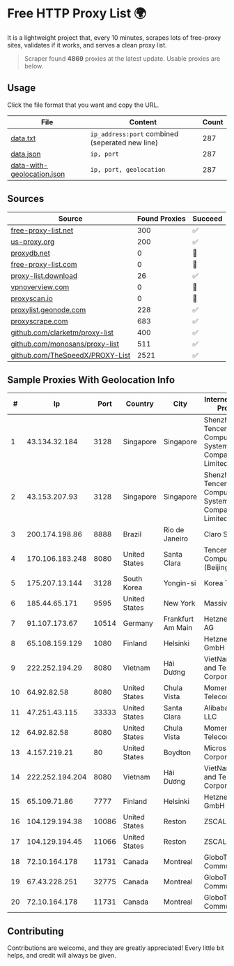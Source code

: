 
# Free HTTP Proxy List 🌍

It is a lightweight project that, every 10 minutes, scrapes lots of free-proxy sites, validates if it works, and serves a clean proxy list.


> Scraper found **4869** proxies at the latest update. Usable proxies are below.

## Usage

Click the file format that you want and copy the URL.


|File|Content|Count|
|----|-------|-----|
|[data.txt](https://raw.githubusercontent.com/themiralay/Proxy-List-World/master/data.txt)|`ip_address:port` combined (seperated new line)|287|
|[data.json](https://raw.githubusercontent.com/themiralay/Proxy-List-World/master/data.json)|`ip, port`|287|
|[data-with-geolocation.json](https://raw.githubusercontent.com/themiralay/Proxy-List-World/master/data-with-geolocation.json)|`ip, port, geolocation`|287|

## Sources

|Source|Found Proxies|Succeed|
|------|-------------|-------|
|[free-proxy-list.net](https://free-proxy-list.net)|300|✅|
|[us-proxy.org](https://www.us-proxy.org)|200|✅|
|[proxydb.net](http://proxydb.net)|0|🚫|
|[free-proxy-list.com](https://free-proxy-list.com/?page=&port=&type%5B%5D=http&type%5B%5D=https&up_time=0&search=Search)|0|🚫|
|[proxy-list.download](https://www.proxy-list.download/HTTP)|26|✅|
|[vpnoverview.com](https://vpnoverview.com/privacy/anonymous-browsing/free-proxy-servers)|0|🚫|
|[proxyscan.io](https://www.proxyscan.io)|0|🚫|
|[proxylist.geonode.com](https://proxylist.geonode.com/api/proxy-list?limit=300&page=1&sort_by=lastChecked&sort_type=desc&protocols=http,https)|228|✅|
|[proxyscrape.com](https://api.proxyscrape.com/v2/?request=displayproxies&protocol=http&timeout=10000&country=all&ssl=all&anonymity=all)|683|✅|
|[github.com/clarketm/proxy-list](https://raw.githubusercontent.com/clarketm/proxy-list/master/proxy-list-raw.txt)|400|✅|
|[github.com/monosans/proxy-list](https://raw.githubusercontent.com/monosans/proxy-list/main/proxies/http.txt)|511|✅|
|[github.com/TheSpeedX/PROXY-List](https://raw.githubusercontent.com/TheSpeedX/PROXY-List/master/http.txt)|2521|✅|


## Sample Proxies With Geolocation Info

|#|Ip|Port|Country|City|Internet Service Provider|
|-|--|----|-------|----|-------------------------|
|1|43.134.32.184|3128|Singapore|Singapore|Shenzhen Tencent Computer Systems Company Limited|
|2|43.153.207.93|3128|Singapore|Singapore|Shenzhen Tencent Computer Systems Company Limited|
|3|200.174.198.86|8888|Brazil|Rio de Janeiro|Claro S.A|
|4|170.106.183.248|8080|United States|Santa Clara|Tencent Cloud Computing (Beijing) Co|
|5|175.207.13.144|3128|South Korea|Yongin-si|Korea Telecom|
|6|185.44.65.171|9595|United States|New York|Massivegrid LTD|
|7|91.107.173.67|10514|Germany|Frankfurt Am Main|Hetzner Online AG|
|8|65.108.159.129|1080|Finland|Helsinki|Hetzner Online GmbH|
|9|222.252.194.29|8080|Vietnam|Hải Dương|VietNam Post and Telecom Corporation|
|10|64.92.82.58|8080|United States|Chula Vista|Momentum Telecom, Inc.|
|11|47.251.43.115|33333|United States|Santa Clara|Alibaba Cloud LLC|
|12|64.92.82.58|8080|United States|Chula Vista|Momentum Telecom, Inc.|
|13|4.157.219.21|80|United States|Boydton|Microsoft Corporation|
|14|222.252.194.204|8080|Vietnam|Hải Dương|VietNam Post and Telecom Corporation|
|15|65.109.71.86|7777|Finland|Helsinki|Hetzner Online GmbH|
|16|104.129.194.38|10086|United States|Reston|ZSCALER, INC.|
|17|104.129.194.45|11066|United States|Reston|ZSCALER, INC.|
|18|72.10.164.178|11731|Canada|Montreal|GloboTech Communications|
|19|67.43.228.251|32775|Canada|Montreal|GloboTech Communications|
|20|72.10.164.178|11731|Canada|Montreal|GloboTech Communications|



## Contributing

Contributions are welcome, and they are greatly appreciated! Every
little bit helps, and credit will always be given.

